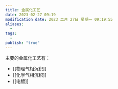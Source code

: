 ```yaml
---
title: 金属化工艺
date: 2023-02-27 09:19
modification date: 2023 二月 27日 星期一 09:19:55
aliases:
  - 
tags:
  - 
publish: "true"
---
```


主要的金属化工艺有：
- [[物理气相沉积]]
- [[化学气相沉积]]
- [[电镀]]
